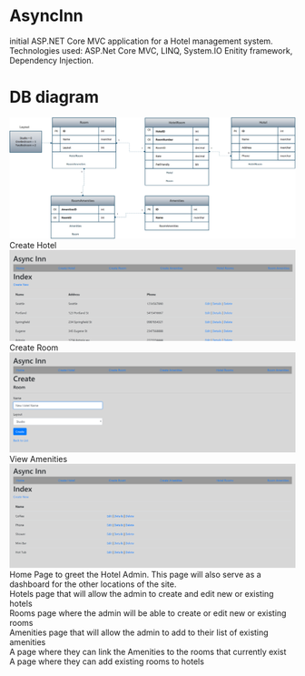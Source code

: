 # AsyncInn
initial ASP.NET Core MVC application for a Hotel management system.
Technologies used: ASP.Net Core MVC, LINQ, System.IO Enitity framework, Dependency Injection.
# DB diagram
![](Assets/SchemaAsyncInn.png)
Create Hotel
![](Assets/CreateHotel.png)
Create Room
![](Assets/CreateRoom.png)
View Amenities
![](Assets/ViewAmenities.png)
Home Page to greet the Hotel Admin. This page will also serve as a dashboard for the other locations of the site.</br>
Hotels page that will allow the admin to create and edit new or existing hotels</br>
Rooms page where the admin will be able to create or edit new or existing rooms</br>
Amenities page that will allow the admin to add to their list of existing amenities</br>
A page where they can link the Amenities to the rooms that currently exist</br>
A page where they can add existing rooms to hotels</br>
